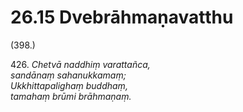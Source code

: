 

# 26.15 Dvebrāhmaṇavatthu



(398.)

426\. _Chetvā naddhiṃ varattañca,_  
_sandānaṃ sahanukkamaṃ;_  
_Ukkhittapalighaṃ buddhaṃ,_  
_tamahaṃ brūmi brāhmaṇaṃ._  




